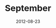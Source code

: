 ---
title: September
description: I designed an experimental layout made in 2012 for September Magazine.
client: 
skills: September Magazine
  - Web Design
  - User Interface
platform: Web
date: 2012-08-23
finished: true
permalink: false
thumbnail: src/static/work/september.jpg
eleventyExcludeFromCollections: true
---